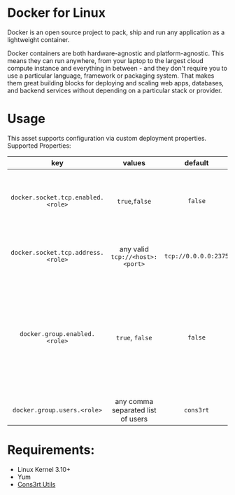 # Docker for Linux
Docker is an open source project to pack, ship and run any application as a lightweight container.

Docker containers are both hardware-agnostic and platform-agnostic. This means they can run anywhere, from your laptop to the largest cloud compute instance and everything in between - and they don't require you to use a particular language, framework or packaging system. That makes them great building blocks for deploying and scaling web apps, databases, and backend services without depending on a particular stack or provider.

# Usage
This asset supports configuration via custom deployment properties.
Supported Properties:

| key | values | default | description |
|:-----:|:--------:|:---------:|:-------------:|
|`docker.socket.tcp.enabled.<role>`|`true`,`false`|`false`|Configure docker daemon to listen over tcp in addition to the default unix socket
|`docker.socket.tcp.address.<role>`|any valid `tcp://<host>:<port>`|`tcp://0.0.0.0:2375`|Configure the host and port docker daemon listens on|
|`docker.group.enabled.<role>`|`true`, `false`|`false`|Configure docker daemon to be accessible by the `docker` group (Warning! this is not secure. Make sure to use best practices for production environments)|
|`docker.group.users.<role>`|any comma separated list of users|`cons3rt`|Users to add to the docker group|


# Requirements:
 * Linux Kernel 3.10+
 * Yum
 * [Cons3rt Utils](https://github.com/oconnormi/cons3rt-utils)
